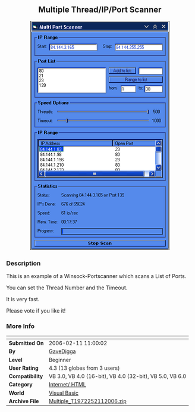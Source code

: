 ﻿<div align="center">

## Multiple Thread/IP/Port Scanner

<img src="PIC20062111053141465.jpg">
</div>

### Description

This is an example of a Winsock-Portscanner which scans a List of Ports.

You can set the Thread Number and the Timeout.

It is very fast.

Please vote if you like it!
 
### More Info
 


<span>             |<span>
---                |---
**Submitted On**   |2006-02-11 11:00:02
**By**             |[GaveDigga](https://github.com/Planet-Source-Code/PSCIndex/blob/master/ByAuthor/gavedigga.md)
**Level**          |Beginner
**User Rating**    |4.3 (13 globes from 3 users)
**Compatibility**  |VB 3\.0, VB 4\.0 \(16\-bit\), VB 4\.0 \(32\-bit\), VB 5\.0, VB 6\.0
**Category**       |[Internet/ HTML](https://github.com/Planet-Source-Code/PSCIndex/blob/master/ByCategory/internet-html__1-34.md)
**World**          |[Visual Basic](https://github.com/Planet-Source-Code/PSCIndex/blob/master/ByWorld/visual-basic.md)
**Archive File**   |[Multiple\_T1972252112006\.zip](https://github.com/Planet-Source-Code/gavedigga-multiple-thread-ip-port-scanner__1-64292/archive/master.zip)








